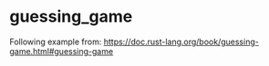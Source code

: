 # guessing_game
Following example from:
https://doc.rust-lang.org/book/guessing-game.html#guessing-game
